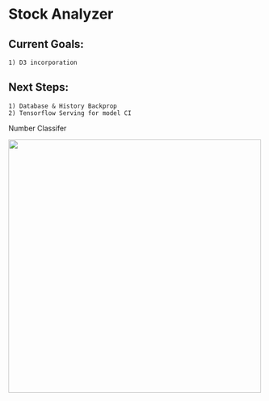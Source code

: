 # Stock Analyzer


## Current Goals:

    1) D3 incorporation


## Next Steps:

    1) Database & History Backprop
    2) Tensorflow Serving for model CI

Number Classifer

<img height=500 src="https://i.imgur.com/cPAI3mM.png">
